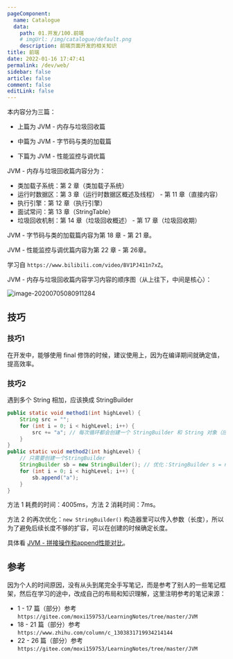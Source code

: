 ```yaml
---
pageComponent: 
  name: Catalogue
  data: 
    path: 01.开发/100.前端
    # imgUrl: /img/catalogue/default.png
    description: 前端页面开发的相关知识
title: 前端
date: 2022-01-16 17:47:41
permalink: /dev/web/
sidebar: false
article: false
comment: false
editLink: false
---
```


本内容分为三篇：

- 上篇为 JVM - 内存与垃圾回收篇

- 中篇为 JVM - 字节码与类的加载篇

- 下篇为 JVM - 性能监控与调优篇

JVM - 内存与垃圾回收篇内容分为：

- 类加载子系统：第 2 章（类加载子系统）
- 运行时数据区：第 3 章（运行时数据区概述及线程） - 第 11 章（直接内容）
- 执行引擎：第 12 章（执行引擎）
- 面试常问：第 13 章（StringTable）
- 垃圾回收机制：第 14 章（垃圾回收概述） - 第 17 章（垃圾回收期）

JVM - 字节码与类的加载篇内容为第 18 章 - 第 21 章。

JVM - 性能监控与调优篇内容为第 22 章 - 第 26章。

学习自 `https://www.bilibili.com/video/BV1PJ411n7xZ`。


JVM - 内存与垃圾回收篇内容学习内容的顺序图（从上往下，中间是核心）：

![image-20200705080911284](https://cdn.jsdelivr.net/gh/Kele-Bingtang/static/img/Java/20220115234155.png)

## 技巧

### 技巧1

在开发中，能够使用 final 修饰的时候，建议使用上，因为在编译期间就确定值，提高效率。

### 技巧2

遇到多个 String 相加，应该换成 StringBuilder

```java
public static void method1(int highLevel) {
    String src = "";
    for (int i = 0; i < highLevel; i++) {
        src += "a"; // 每次循环都会创建一个 StringBuilder 和 String 对象（应该避免）
    }
}
public static void method2(int highLevel) {
    // 只需要创建一个StringBuilder
    StringBuilder sb = new StringBuilder(); // 优化：StringBuilder s = new StringBuilder(highLevel);
    for (int i = 0; i < highLevel; i++) {
        sb.append("a");
    }
}
```

方法 1 耗费的时间：4005ms，方法 2 消耗时间：7ms。

方法 2 的再次优化：`new StringBuilder()` 构造器里可以传入参数（长度），所以为了避免后续长度不够的扩容，可以在创建的时候确定长度。

具体看 [JVM - 拼接操作和append性能对比](/java/jvm/stringtable/#拼接操作和append性能对比)。


## 参考

因为个人的时间原因，没有从头到尾完全手写笔记，而是参考了别人的一些笔记框架，然后在学习的途中，改成自己的布局和知识理解，这里注明参考的笔记来源：

- 1 - 17 篇（部分）参考 `https://gitee.com/moxi159753/LearningNotes/tree/master/JVM`
- 18 - 21 篇（部分）参考 `https://www.zhihu.com/column/c_1303831719934214144`
- 22 - 26 篇（部分）参考 `https://gitee.com/moxi159753/LearningNotes/tree/master/JVM`